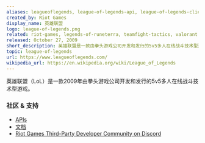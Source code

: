 ```yaml
---
aliases: leagueoflegends, league-of-legends-api, league-of-legends-client, league-client, league-client-api, lcu, lcu-api, riot-games-league
created_by: Riot Games
display_name: 英雄联盟
logo: league-of-legends.png
related: riot-games, legends-of-runeterra, teamfight-tactics, valorant
released: October 27, 2009
short_description: 英雄联盟是一款由拳头游戏公司开发和发行的5v5多人在线战斗技术型游戏。
topic: league-of-legends
url: https://www.leagueoflegends.com/
wikipedia_url: https://en.wikipedia.org/wiki/League_of_Legends
---
```


英雄联盟（LoL）是一款2009年由拳头游戏公司开发和发行的5v5多人在线战斗技术型游戏。

### 社区 & 支持
- [APIs](https://developer.riotgames.com/apis)
- [文档](https://developer.riotgames.com/docs/lol)
- [Riot Games Third-Party Developer Community on Discord](https://discord.com/invite/riotgamesdevrel)
